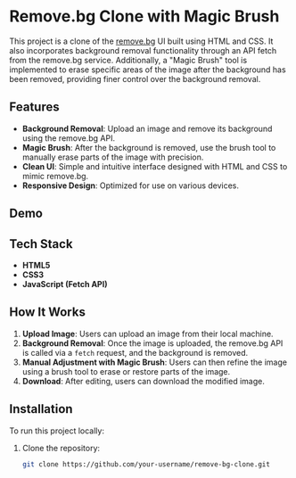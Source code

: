 # Remove.bg Clone with Magic Brush

This project is a clone of the [remove.bg](https://www.remove.bg/) UI built using HTML and CSS. It also incorporates background removal functionality through an API fetch from the remove.bg service. Additionally, a "Magic Brush" tool is implemented to erase specific areas of the image after the background has been removed, providing finer control over the background removal.

## Features

- **Background Removal**: Upload an image and remove its background using the remove.bg API.
- **Magic Brush**: After the background is removed, use the brush tool to manually erase parts of the image with precision.
- **Clean UI**: Simple and intuitive interface designed with HTML and CSS to mimic remove.bg.
- **Responsive Design**: Optimized for use on various devices.

## Demo


## Tech Stack

- **HTML5**
- **CSS3**
- **JavaScript (Fetch API)**

## How It Works

1. **Upload Image**: Users can upload an image from their local machine.
2. **Background Removal**: Once the image is uploaded, the remove.bg API is called via a `fetch` request, and the background is removed.
3. **Manual Adjustment with Magic Brush**: Users can then refine the image using a brush tool to erase or restore parts of the image.
4. **Download**: After editing, users can download the modified image.

## Installation

To run this project locally:

1. Clone the repository:

   ```bash
   git clone https://github.com/your-username/remove-bg-clone.git
